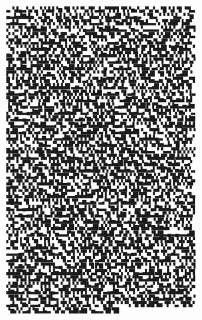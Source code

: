 ▃▝▟▄▃▚▞▄▝▞▟▟▝▆▝▉▝▞▝▚▞▛▃▙▞▜▜▜▝▛▞▅▞▄▞▚▞▄▝█▝▟▝▊▝▜▃▄▃▙▟▇▟▄▝▃▜▄▝▐▟▐▃▚▟▐▞▝▟▄▞▞▟▃▟▉▝▟▃▄▃▝▝█▃▝▝▝▝▟▃▝▝▆▃▟▟▃▃▝▃▚▝▛▟▚▝▛▟▜▝▇▝▉▜▃▃▙▝▛▝▆▟▜▟▝▛▇▟▃▃▚▝▛▟█▛▐▟▛▞▝▃▜▝▇▜▙▟▇▝▄▞▝▝▜▝▝▞▄▃▟▝▆▟█▟▅▃▃▝▅▃▝▃▃▃▃▝▟▟▞▃▞▟▛▜▞▝▄▝▟▞▟▜▝▜▞▝▛▟▛▃▆▞▃▞▜▜▙▟▄▝█▝▚▟▛▝▄▜▅▟▛▝▞▟▉▞▚▜▟▜▃▞▛▟▊▃▞▃▃▜▟▟▇▃▛▜▝▟▄▞▃▝▅▞▝▝▃▃▄▜▃▜▜▞▛▝▆▞▙▟▛▝▝▃▜▃▙▝▅▝▝▝▞▟▟▟▅▟▚▞▜▞▟▞▛▜▅▝▞▟▞▟▚▟▇▜▙▟▄▛▐▛▐▜▟▟█▝▇▛▇▟▄▝▅▞▝▟▉▜▃▞▄▟▚▞▄▞▙▝▟▟▛▃▃▝▊▟▆▟▟▞▛▞▛▝▊▞▅▜▃▞▙▟▚▞▞▛▐▝▄▜▛▝▜▟▝▞▜▟▟▞▆▟▞▝▉▟▝▟▃▟▉▞▟▝▃▃▟▞▙▛▇▛▐▟▐▞▛▜▝▜▚▟▐▟▚▞▟▟▚▟▇▃▛▜▛▟▉▟▝▞▅▟▉▟▟▞▟▞▞▝▄▝▚▃▆▃▙▝▜▜▙▞▃▞▟▜▚▜▟▞▃▞▛▜▚▝▞▜▚▞▞▃▆▃▝▞▙▝▇▞▙▞▚▝▝▝▊▝▚▝▟▝▅▜▝▟▛▟▊▝▇▝▊▞▃▟▉▝█▝▐▞▙▟▚▛▐▜▅▝▚▝▞▝▉▝▊▃▞▞▜▟▇▜▛▟▚▛▐▟▞▝▜▜▅▃▅▝▆▞▜▜▄▞▜▟▚▟▜▝▜▟▛▟▟▜▟▟▟▟▊▃▅▃▚▜▚▝▛▟▃▟▚▟▃▝▛▞▟▞▃▟▊▞▟▝█▟▜▝▉▟▆▃▄▟▚▃▆▜▅▜▞▜▞▛▇▞▛▟▜▞▟▟▊▃▅▃▅▝▊▃▟▝▐▞▝▞▅▝▛▞▅▝▆▝▐▃▜▟▛▃▟▝▛▝▞▟▊▝▝▃▛▞▞▟▟▃▙▃▛▝▝▞▛▝▃▟▇▜▚▞▅▜▝▜▅▞▜▃▅▟▐▟▐▞▜▜▄▞▃▃▙▜▃▃▜▝▊▜▚▟▐▝▊▝█▟▊▜▞▃▄▟▛▞▜▟▉▛▐▜▅▃▞▟▆▃▅▟▆▞▚▜▅▃▄▟▇▛▐▜▛▃▟▟▅▟▛▜▃▞▚▟▐▞▆▜▅▃▃▜▄▟▃▞▜▝▜▟▟▜▝▞▆▞▝▃▛▃▆▃▄▃▚▝▝▜▞▟▛▟▚▟▞▃▅▞▆▞▙▜▞▝█▃▝▃▚▜▚▞▅▟█▞▞▝▇▝▚▟▐▟▇▝█▃▃▞▚▛▇▟█▃▃▞▜▃▝▛▇▟▅▜▟▟█▟▛▜▄▟▜▃▟▝▝▝▟▝▚▝▟▟▛▟█▟▟▟▊▟▉▃▄▜▞▃▞▟▜▜▟▝▃▞▅▞▜▃▆▟▛▃▜▝▆▃▄▟▇▟▇▝▃▝▜▜▃▝▄▃▚▟▜▝▝▟▄▟▐▝▅▝▟▃▆▃▛▃▃▟▇▞▟▜▜▜▟▝▟▝▉▝▅▟▊▝▅▝▄▟▟▟▄▃▝▞▚▜▄▜▄▞▝▞▚▝▚▃▝▝▆▟▃▝▚▞▟▟▛▟▜▜▚▃▜▟▆▟▄▞▅▜▃▜▟▝▟▝▅▜▅▃▙▝█▝▛▝▇▟▅▜▞▞▞▟█▞▆▟█▃▟▝▊▝▟▃▛▞▅▟▟▝▊▝▟▛▇▟▄▜▟▃▃▝▝▃▃▜▜▞▞▞▞▟▟▜▚▃▙▃▃▜▙▜▄▟▜▞▅▟▄▃▚▞▜▝▟▃▜▜▚▜▃▞▛▝▇▝▇▟█▟▛▟▉▟▟▟▄▝▞▃▝▃▛▜▞▃▆▃▝▟▟▞▜▜▜▝▛▟▇▜▞▞▙▃▙▟▉▛▇▜▙▞▅▟▆▞▄▝▆▟▅▝▃▞▛▟▅▜▃▝▐▛▇▝▚▜▟▞▅▟█▞▙▟▅▟█▞▛▞▄▜▙▟▅▃▜▟▅▃▟▝▜▛▇▞▅▟▞▞▃▃▝▟▇▞▟▃▟▜▙▝▜▝▜▜▚▟▜▝▆▃▞▞▆▟▝▜▙▟▞▞▝▟▜▟▇▞▞▃▟▝█▟▜▃▙▟▛▝▛▞▚▞▚▟▟▟▊▜▟▃▄▝▄▝▃▟▝▜▛▞▙▜▝▞▞▜▄▜▅▟▅▜▜▝▚▟▐▜▞▞▅▛▇▜▛▃▜▞▟▞▅▃▝▝▉▟▜▃▙▝▚▟▞▃▄▛▇▜▄▞▃▟▝▟▟▞▆▃▚▟▚▞▟▞▙▃▝▝▟▞▅▃▚▟▊▞▛▞▆▟▆▟▛▃▃▟▟▟▆▛▐▟▐▝▄▜▝▜▝▟▉▜▜▃▝▃▟▝▊▝▃▞▅▜▄▟█▟▄▝▊▝▝▝▛▜▝▟▐▝▉▝▛▃▆▃▅▞▃▞▜▃▟▜▅▟█▞▝▟▟▝▛▝▚▞▝▟▅▞▄▟▅▃▜▃▄▟▟▟▜▝▝▞▅▟▊▟▊▜▄▟▐▞▚▃▃▝▇▟▝▃▝▝▄▞▃▝▄▛▇▟▟▃▞▝▇▃▜▞▞▃▅▃▄▟▝▟▚▃▛▟█▃▅▜▅▜▙▝▊▟▃▝█▝▐▟▇▝▃▜▙▟█▃▆▃▛▞▝▞▟▃▙▞▝▜▃▝▚▃▚▜▜▟▆▝▇▃▅▟▛▞▝▟▆▟▅▝▞▟▅▟▞▃▟▃▜▟█▃▝▟▛▟▞▝▅▜▝▞▚▜▃▞▙▜▞▜▞▝▛▟▅▟▛▟▊▞▅▞▄▟▉▟▞▞▄▞▜▃▝▟▇▜▙▛▇▟▆▟▞▝▚▝▟▟▚▞▟▝▝▃▅▜▅▃▜▝▅▃▃▛▇▝▜▞▅▜▚▟█▟▊▃▛▟▚▝▊▞▚▃▜▟█▃▄▃▄▃▃▟▉▞▄▟▐▝▊▝▅▝▐▜▝▝▅▃▝▃▜▝▟▜▚▃▝▟▜▞▄▃▛▝▉▟▉▝▚▝█▜▜▟▉▝▟▞▟▞▃▜▄▝▛▞▄▟▇▟▞▟▃▝█▝▜▃▜▟▟▛▇▟▚▞▚▟▜▜▟▜▟▞▙▟▛▝▝▞▄▝▟▟▃▞▛▃▃▃▄▞▜▜▅▝▇▜▙▃▅▝▇▜▝▞▛▝▐▟▜▟▜▞▛▞▅▃▄▞▛▝▅▝▛▝▛▃▟▃▝▜▚▜▃▟▟▜▟▝▛▟▆▟▃▞▝▝▊▃▜▝▄▟▜▞▃▟▛▞▄▞▚▟▞▃▆▞▆▃▜▜▄▟▉▃▝▞▜▜▚▝▛▃▆▞▆▃▛▝▛▜▜▃▄▝▆▃▛▟▉▝▊▛▇▝█▃▛▜▜▃▙▜▛▝▐▃▜▝▝▞▝▃▟▞▃▜▟▟▟▛▇▟▛▃▙▃▝▟▅▟█▟▟▟▉▞▛▃▛▜▛▞▄▃▚▝▞▜▄▃▟▟▉▟▊▃▙▝█▝▐▟▜▝▝▜▜▟▐▃▟▛▐▜▙▟▝▞▅▜▛▟▄▞▙▞▛▞▆▟▐▜▝▟▞▛▇▃▟▟▆▜▟▞▝▟▆▜▞▟▞▟▉▟▞▟▞▝▐▜▜▝▅▝▄▟▝▞▝▜▙▃▆▜▞▝▜▜▃▟▜▝█▃▞▃▞▝▆▃▆▝▟▟▃▞▄▟▆▟▃▞▙▃▆▞▟▜▄▃▜▜▙▜▜▜▜▝▞▜▛▃▄▟▇▃▝▞▜▝▃▞▆▃▟▜▞▟▇▟▇▜▞▝▉▜▟▃▚▃▄▜▅▜▙▃▝▞▚▞▅▝▜▛▐▜▙▛▐▝▅▞▙▞▅▞▜▞▟▜▅▃▙▟▞▃▅▜▅▝▃▟▄▝▆▞▃▃▞▜▟▃▟▝▛▞▄▞▛▃▙▝▃▝▄▜▛▝▝▝▚▝█▜▛▟█▜▅▝▛▝▃▝█▜▞▝▆▞▞▃▟▝▇▃▙▃▝▟▚▞▜▟▉▟▇▝▅▃▃▜▉▜▉
